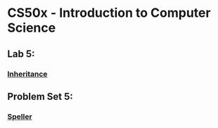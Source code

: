 <h1>CS50x - Introduction to Computer Science</h1>
<h2>Lab 5:</h2>
<h3><a href="https://cs50.harvard.edu/x/2023/labs/5/">Inheritance</a></h3>
<h2>Problem Set 5:</h2>
<h3><a href="https://cs50.harvard.edu/x/2023/psets/5/speller/">Speller</a></h3>
